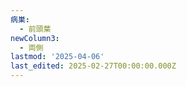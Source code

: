 ```yaml
---
病巣:
  - 前頭葉
newColumn3:
  - 両側
lastmod: '2025-04-06'
last_edited: 2025-02-27T00:00:00.000Z
---
```



